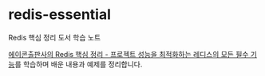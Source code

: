 # redis-essential

Redis 핵심 정리 도서 학습 노트

[에이콘출판사의 Redis 핵심 정리 - 프로젝트 성능을 최적화하는 레디스의 모든 필수 기능](http://www.acornpub.co.kr/book/redis-essentials)를 학습하며 배운 내용과 예제를 정리합니다. 
